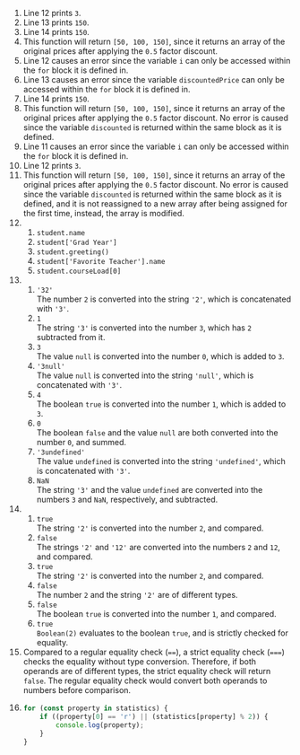 1. Line 12 prints `3`.
2. Line 13 prints `150`.
3. Line 14 prints `150`.
4. This function will return `[50, 100, 150]`, since it returns an array of the original prices after applying the `0.5` factor discount.
5. Line 12 causes an error since the variable `i` can only be accessed within the `for` block it is defined in.
6. Line 13 causes an error since the variable `discountedPrice` can only be accessed within the `for` block it is defined in.
7. Line 14 prints `150`.
8. This function will return `[50, 100, 150]`, since it returns an array of the original prices after applying the `0.5` factor discount. No error is caused since the variable `discounted` is returned within the same block as it is defined.
9. Line 11 causes an error since the variable `i` can only be accessed within the `for` block it is defined in.
10. Line 12 prints `3`.
11. This function will return `[50, 100, 150]`, since it returns an array of the original prices after applying the `0.5` factor discount. No error is caused since the variable `discounted` is returned within the same block as it is defined, and it is not reassigned to a new array after being assigned for the first time, instead, the array is modified.
12. 
    1. `student.name`
    2. `student['Grad Year']`
    3. `student.greeting()`
    4. `student['Favorite Teacher'].name`
    5. `student.courseLoad[0]`
13. 
    1. `'32'`  
    The number `2` is converted into the string `'2'`, which is concatenated with `'3'`.
    2. `1`  
    The string `'3'` is converted into the number `3`, which has `2` subtracted from it.
    3. `3`  
    The value `null` is converted into the number `0`, which is added to `3`.
    4. `'3null'`  
    The value `null` is converted into the string `'null'`, which is concatenated with `'3'`.
    5. `4`  
    The boolean `true` is converted into the number `1`, which is added to `3`.
    6. `0`  
    The boolean `false` and the value `null` are both converted into the number `0`, and summed.
    7. `'3undefined'`  
    The value `undefined` is converted into the string `'undefined'`, which is concatenated with `'3'`.
    8. `NaN`  
    The string `'3'` and the value `undefined` are converted into the numbers `3` and `NaN`, respectively, and subtracted.
14. 
    1. `true`  
    The string `'2'` is converted into the number `2`, and compared.
    2. `false`  
    The strings `'2'` and `'12'` are converted into the numbers `2` and `12`, and compared.
    3. `true`  
    The string `'2'` is converted into the number `2`, and compared.
    4. `false`  
    The number `2` and the string `'2'` are of different types.
    5. `false`  
    The boolean `true` is converted into the number `1`, and compared.
    6. `true`  
    `Boolean(2)` evaluates to the boolean `true`, and is strictly checked for equality.
15. Compared to a regular equality check (`==`), a strict equality check (`===`) checks the equality without type conversion. Therefore, if both operands are of different types, the strict equality check will return `false`. The regular equality check would convert both operands to numbers before comparison.
16. 
    ```js
    for (const property in statistics) {
        if ((property[0] == 'r') || (statistics[property] % 2)) {
            console.log(property);
        }
    }
    ```